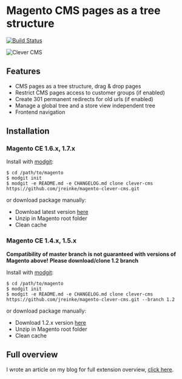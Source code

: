 # Magento CMS pages as a tree structure

[![Build Status](https://secure.travis-ci.org/jreinke/magento-clever-cms.png?branch=master)](http://travis-ci.org/jreinke/magento-clever-cms)

![Clever CMS](http://i.imgur.com/3NOIN.jpg)

## Features
* CMS pages as a tree structure, drag & drop pages
* Restrict CMS pages access to customer groups (if enabled)
* Create 301 permanent redirects for old urls (if enabled)
* Manage a global tree and a store view independent tree
* Frontend navigation

## Installation

### Magento CE 1.6.x, 1.7.x

Install with [modgit](https://github.com/jreinke/modgit):

    $ cd /path/to/magento
    $ modgit init
    $ modgit -e README.md -e CHANGELOG.md clone clever-cms https://github.com/jreinke/magento-clever-cms.git

or download package manually:

* Download latest version [here](https://github.com/jreinke/magento-clever-cms/downloads)
* Unzip in Magento root folder
* Clean cache

### Magento CE 1.4.x, 1.5.x

**Compatibility of master branch is not guaranteed with versions of Magento above!**
**Please download/clone 1.2 branch**

Install with [modgit](https://github.com/jreinke/modgit):

    $ cd /path/to/magento
    $ modgit init
    $ modgit -e README.md -e CHANGELOG.md clone clever-cms https://github.com/jreinke/magento-clever-cms.git --branch 1.2

or download package manually:

* Download 1.2.x version [here](https://github.com/jreinke/magento-clever-cms/tags)
* Unzip in Magento root folder
* Clean cache

## Full overview

I wrote an article on my blog for full extension overview, [click here](http://www.johannreinke.com/en/2012/01/10/magento-cms-pages-in-a-tree-structure/).
